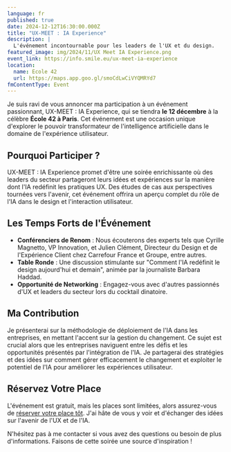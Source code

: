 ```yaml
---
language: fr
published: true
date: 2024-12-12T16:30:00.000Z
title: "UX-MEET : IA Experience"
description: |
  L'événement incontournable pour les leaders de l'UX et du design.
featured_image: img/2024/11/UX Meet IA Experience.png
event_link: https://info.smile.eu/ux-meet-ia-experience
location:
  name: Ecole 42
  url: https://maps.app.goo.gl/smoCdLwCiVYQMRYd7
fmContentType: Event
---
```

Je suis ravi de vous annoncer ma participation à un événement passionnant, UX-MEET : IA Experience, qui se tiendra **le 12 décembre** à la célèbre **École 42 à Paris**. Cet événement est une occasion unique d'explorer le pouvoir transformateur de l'intelligence artificielle dans le domaine de l'expérience utilisateur.

## Pourquoi Participer ?

UX-MEET : IA Experience promet d'être une soirée enrichissante où des leaders du secteur partageront leurs idées et expériences sur la manière dont l'IA redéfinit les pratiques UX. Des études de cas aux perspectives tournées vers l'avenir, cet événement offrira un aperçu complet du rôle de l'IA dans le design et l'interaction utilisateur.

## Les Temps Forts de l'Événement

* **Conférenciers de Renom** : Nous écouterons des experts tels que Cyrille Magnetto, VP Innovation, et Julien Clément, Directeur du Design et de l'Expérience Client chez Carrefour France et Groupe, entre autres.
* **Table Ronde** : Une discussion stimulante sur "Comment l'IA redéfinit le design aujourd'hui et demain", animée par la journaliste Barbara Haddad.
* **Opportunité de Networking** : Engagez-vous avec d'autres passionnés d'UX et leaders du secteur lors du cocktail dinatoire.

## Ma Contribution

Je présenterai sur la méthodologie de déploiement de l'IA dans les entreprises, en mettant l'accent sur la gestion du changement. Ce sujet est crucial alors que les entreprises naviguent entre les défis et les opportunités présentés par l'intégration de l'IA. Je partagerai des stratégies et des idées sur comment gérer efficacement le changement et exploiter le potentiel de l'IA pour améliorer les expériences utilisateur.

## Réservez Votre Place

L'événement est gratuit, mais les places sont limitées, alors assurez-vous de [réserver votre place tôt](https://info.smile.eu/ux-meet-ia-experience). J'ai hâte de vous y voir et d'échanger des idées sur l'avenir de l'UX et de l'IA.

N'hésitez pas à me contacter si vous avez des questions ou besoin de plus d'informations. Faisons de cette soirée une source d'inspiration !
